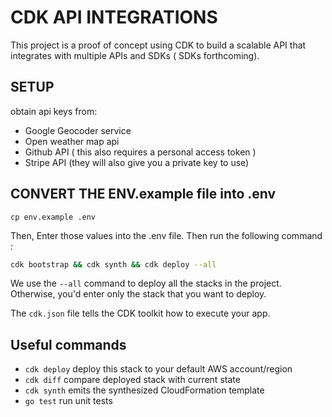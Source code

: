 # CDK API INTEGRATIONS

This project is a proof of concept using CDK to build a scalable API that integrates with multiple
APIs and SDKs ( SDKs forthcoming).  

## SETUP
obtain api keys from: 
- Google Geocoder service
- Open weather map api
- Github API ( this also requires a personal access token )
- Stripe API (they will also give you a private key to use)

## CONVERT THE ENV.example file into .env
```terminal
cp env.example .env
```
Then, Enter those values into the .env file. 
Then run the following command : 
```bash
cdk bootstrap && cdk synth && cdk deploy --all
```
We use the `--all` command to deploy all the stacks in the project. Otherwise, you'd enter only the stack
that you want to deploy.


The `cdk.json` file tells the CDK toolkit how to execute your app.

## Useful commands

 * `cdk deploy`      deploy this stack to your default AWS account/region
 * `cdk diff`        compare deployed stack with current state
 * `cdk synth`       emits the synthesized CloudFormation template
 * `go test`         run unit tests
